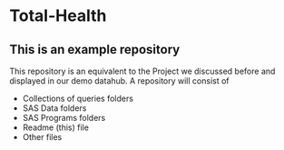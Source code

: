# Total-Health
## This is an example repository
This repository is an equivalent to the Project  we discussed before and displayed in our demo datahub.
A repository will consist of 
- Collections of queries folders 
- SAS Data folders
- SAS Programs folders
- Readme (this) file
- Other files
